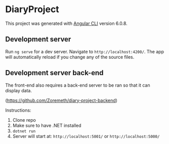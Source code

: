 # DiaryProject

This project was generated with [Angular CLI](https://github.com/angular/angular-cli) version 6.0.8.

## Development server

Run `ng serve` for a dev server. Navigate to `http://localhost:4200/`. The app will automatically reload if you change any of the source files.


## Development server back-end
The front-end also requires a back-end server to be ran so that it can display data.

(https://github.com/Zoremeth/diary-project-backend)

Instructions:
1. Clone repo
2. Make sure to have .NET installed
3. ``dotnet run``
4. Server will start at: ``http://localhost:5001/`` or ``http://localhost:5000/``
